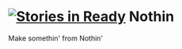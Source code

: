[![Stories in Ready](https://badge.waffle.io/NickNobleWorks/Nothin.png?label=ready&title=Ready)](https://waffle.io/NickNobleWorks/Nothin)
Nothin
======

Make somethin' from Nothin'
